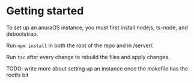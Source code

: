# Getting started

To set up an anuraOS instance, you must first install nodejs, ts-node, and debootstrap.

Run `npm install` in both the root of the repo and in /server/.

Run `tsc` after every change to rebuild the files and apply changes.

TODO: write more about setting up an instance once the makefile has the rootfs bit
